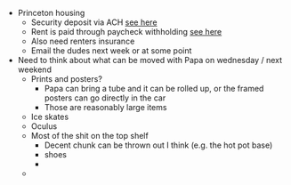 - Princeton housing
	- Security deposit via ACH [see here](https://finance.princeton.edu/sites/g/files/toruqf151/files/documents/Electronic%20Transfer%20Instructions%20-%20Security%20Deposits.pdf)
	- Rent is paid through paycheck withholding [see here](https://hres.princeton.edu/graduate-housing/current-graduate-students/general-information)
	- Also need renters insurance
	- Email the dudes next week or at some point
- Need to think about what can be moved with Papa on wednesday / next weekend
	- Prints and posters?
		- Papa can bring a tube and it can be rolled up, or the framed posters can go directly in the car
		- Those are reasonably large items
	- Ice skates
	- Oculus
	- Most of the shit on the top shelf
		- Decent chunk can be thrown out I think (e.g. the hot pot base)
		- shoes
		-
	-